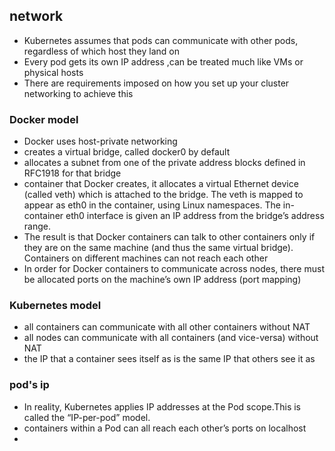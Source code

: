 ## network
- Kubernetes assumes that pods can communicate with other pods, regardless of which host they land on
- Every pod gets its own IP address ,can be treated much like VMs or physical hosts
- There are requirements imposed on how you set up your cluster networking to achieve this

### Docker model
- Docker uses host-private networking
- creates a virtual bridge, called docker0 by default
- allocates a subnet from one of the private address blocks defined in RFC1918 for that bridge
- container that Docker creates, it allocates a virtual Ethernet device (called veth) which is attached to the bridge. 
  The veth is mapped to appear as eth0 in the container, using Linux namespaces. 
  The in-container eth0 interface is given an IP address from the bridge’s address range.
- The result is that Docker containers can talk to other containers only if they are on the same machine (and thus the same virtual bridge). 
   Containers on different machines can not reach each other
- In order for Docker containers to communicate across nodes, there must be allocated ports on the machine’s own IP address  (port mapping)

### Kubernetes model
- all containers can communicate with all other containers without NAT
- all nodes can communicate with all containers (and vice-versa) without NAT
- the IP that a container sees itself as is the same IP that others see it as

### pod's ip
- In reality, Kubernetes applies IP addresses at the Pod scope.This is called the “IP-per-pod” model.
- containers within a Pod can all reach each other’s ports on localhost
- 